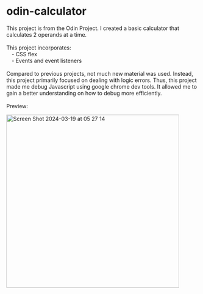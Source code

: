 # odin-calculator

This project is from the Odin Project. I created a basic calculator that calculates 2 operands at a time.<br>
<br>
This project incorporates:<br>
&emsp;- CSS flex<br>
&emsp;- Events and event listeners<br>
<br>
Compared to previous projects, not much new material was used. Instead, this project primarily focused on dealing with logic errors. Thus, this project made me debug Javascript using google chrome dev tools. It allowed me to gain a better understanding on how to debug more efficiently.<br>
<br>
Preview:<br>

<img width="453" alt="Screen Shot 2024-03-19 at 05 27 14" src="https://github.com/cocoxcomputerscience/odin-calculator/assets/120235563/dd8517cb-230d-4cac-a646-6ad910b1263b">
